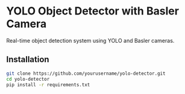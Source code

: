 # YOLO Object Detector with Basler Camera

Real-time object detection system using YOLO and Basler cameras.

## Installation
```bash
git clone https://github.com/yourusername/yolo-detector.git
cd yolo-detector
pip install -r requirements.txt